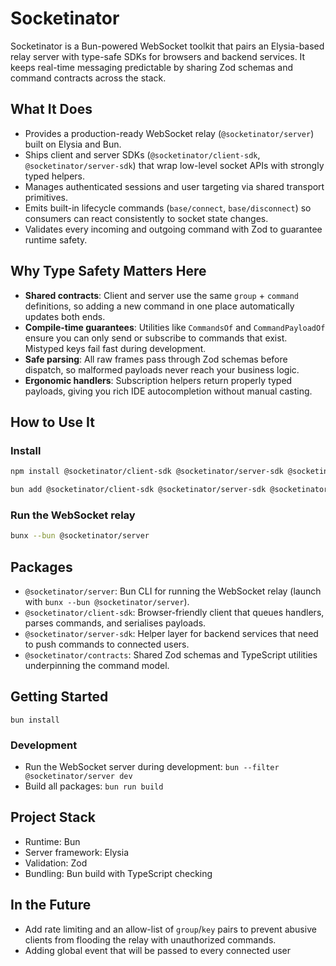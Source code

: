 # Socketinator

Socketinator is a Bun-powered WebSocket toolkit that pairs an Elysia-based relay server with type-safe SDKs for browsers and backend services. It keeps real-time messaging predictable by sharing Zod schemas and command contracts across the stack.

## What It Does
- Provides a production-ready WebSocket relay (`@socketinator/server`) built on Elysia and Bun.
- Ships client and server SDKs (`@socketinator/client-sdk`, `@socketinator/server-sdk`) that wrap low-level socket APIs with strongly typed helpers.
- Manages authenticated sessions and user targeting via shared transport primitives.
- Emits built-in lifecycle commands (`base/connect`, `base/disconnect`) so consumers can react consistently to socket state changes.
- Validates every incoming and outgoing command with Zod to guarantee runtime safety.

## Why Type Safety Matters Here
- **Shared contracts**: Client and server use the same `group` + `command` definitions, so adding a new command in one place automatically updates both ends.
- **Compile-time guarantees**: Utilities like `CommandsOf` and `CommandPayloadOf` ensure you can only send or subscribe to commands that exist. Mistyped keys fail fast during development.
- **Safe parsing**: All raw frames pass through Zod schemas before dispatch, so malformed payloads never reach your business logic.
- **Ergonomic handlers**: Subscription helpers return properly typed payloads, giving you rich IDE autocompletion without manual casting.

## How to Use It

### Install
```bash
npm install @socketinator/client-sdk @socketinator/server-sdk @socketinator/server @socketinator/contracts
```
```bash
bun add @socketinator/client-sdk @socketinator/server-sdk @socketinator/server @socketinator/contracts
```

### Run the WebSocket relay
```bash
bunx --bun @socketinator/server
```

## Packages
- `@socketinator/server`: Bun CLI for running the WebSocket relay (launch with `bunx --bun @socketinator/server`).
- `@socketinator/client-sdk`: Browser-friendly client that queues handlers, parses commands, and serialises payloads.
- `@socketinator/server-sdk`: Helper layer for backend services that need to push commands to connected users.
- `@socketinator/contracts`: Shared Zod schemas and TypeScript utilities underpinning the command model.

## Getting Started
`bun install`

### Development
- Run the WebSocket server during development: `bun --filter @socketinator/server dev`
- Build all packages: `bun run build`

## Project Stack
- Runtime: Bun
- Server framework: Elysia
- Validation: Zod
- Bundling: Bun build with TypeScript checking

## In the Future
- Add rate limiting and an allow-list of `group`/`key` pairs to prevent abusive clients from flooding the relay with unauthorized commands.
- Adding global event that will be passed to every connected user
